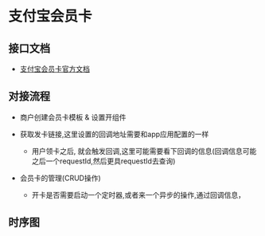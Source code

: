 # 支付宝会员卡

## 接口文档

* [支付宝会员卡官方文档](https://docs.open.alipay.com/251/105668/)

## 对接流程

* 商户创建会员卡模板 & 设置开组件

* 获取发卡链接,这里设置的回调地址需要和app应用配置的一样

    * 用户领卡之后, 就会触发回调,这里可能需要看下回调的信息(回调信息可能之后一个requestId,然后更具requestId去查询)

* 会员卡的管理(CRUD操作)

    * 开卡是否需要启动一个定时器,或者来一个异步的操作,通过回调信息，

## 时序图

